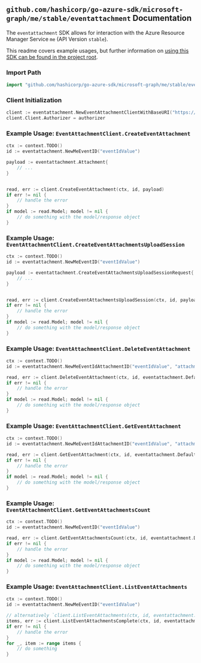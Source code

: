 
## `github.com/hashicorp/go-azure-sdk/microsoft-graph/me/stable/eventattachment` Documentation

The `eventattachment` SDK allows for interaction with the Azure Resource Manager Service `me` (API Version `stable`).

This readme covers example usages, but further information on [using this SDK can be found in the project root](https://github.com/hashicorp/go-azure-sdk/tree/main/docs).

### Import Path

```go
import "github.com/hashicorp/go-azure-sdk/microsoft-graph/me/stable/eventattachment"
```


### Client Initialization

```go
client := eventattachment.NewEventAttachmentClientWithBaseURI("https://management.azure.com")
client.Client.Authorizer = authorizer
```


### Example Usage: `EventAttachmentClient.CreateEventAttachment`

```go
ctx := context.TODO()
id := eventattachment.NewMeEventID("eventIdValue")

payload := eventattachment.Attachment{
	// ...
}


read, err := client.CreateEventAttachment(ctx, id, payload)
if err != nil {
	// handle the error
}
if model := read.Model; model != nil {
	// do something with the model/response object
}
```


### Example Usage: `EventAttachmentClient.CreateEventAttachmentsUploadSession`

```go
ctx := context.TODO()
id := eventattachment.NewMeEventID("eventIdValue")

payload := eventattachment.CreateEventAttachmentsUploadSessionRequest{
	// ...
}


read, err := client.CreateEventAttachmentsUploadSession(ctx, id, payload)
if err != nil {
	// handle the error
}
if model := read.Model; model != nil {
	// do something with the model/response object
}
```


### Example Usage: `EventAttachmentClient.DeleteEventAttachment`

```go
ctx := context.TODO()
id := eventattachment.NewMeEventIdAttachmentID("eventIdValue", "attachmentIdValue")

read, err := client.DeleteEventAttachment(ctx, id, eventattachment.DefaultDeleteEventAttachmentOperationOptions())
if err != nil {
	// handle the error
}
if model := read.Model; model != nil {
	// do something with the model/response object
}
```


### Example Usage: `EventAttachmentClient.GetEventAttachment`

```go
ctx := context.TODO()
id := eventattachment.NewMeEventIdAttachmentID("eventIdValue", "attachmentIdValue")

read, err := client.GetEventAttachment(ctx, id, eventattachment.DefaultGetEventAttachmentOperationOptions())
if err != nil {
	// handle the error
}
if model := read.Model; model != nil {
	// do something with the model/response object
}
```


### Example Usage: `EventAttachmentClient.GetEventAttachmentsCount`

```go
ctx := context.TODO()
id := eventattachment.NewMeEventID("eventIdValue")

read, err := client.GetEventAttachmentsCount(ctx, id, eventattachment.DefaultGetEventAttachmentsCountOperationOptions())
if err != nil {
	// handle the error
}
if model := read.Model; model != nil {
	// do something with the model/response object
}
```


### Example Usage: `EventAttachmentClient.ListEventAttachments`

```go
ctx := context.TODO()
id := eventattachment.NewMeEventID("eventIdValue")

// alternatively `client.ListEventAttachments(ctx, id, eventattachment.DefaultListEventAttachmentsOperationOptions())` can be used to do batched pagination
items, err := client.ListEventAttachmentsComplete(ctx, id, eventattachment.DefaultListEventAttachmentsOperationOptions())
if err != nil {
	// handle the error
}
for _, item := range items {
	// do something
}
```
